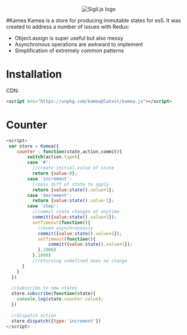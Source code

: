 <p align="center">
  <img src="http://i.imgur.com/pMKjQLZ.png" alt="Sigil.js logo"/>
</p>

#Kamea
Kamea is a store for producing immutable states for es5. It was created to address a number of issues with Redux:
* Object.assign is super useful but also messy
* Asynchronous operations are awkward to implement
* Simplification of extremely common patterns

# Installation
CDN:
```html
<script src="https://unpkg.com/kamea@latest/kamea.js"></script>
```

# Counter

```javascript
<script>
 var store = Kamea({
    counter : function(state,action,commit){
    	switch(action.type){
        case '#':
          //create initial value of state
          return {value:0};
      	case 'increment':
          //pass diff of state to apply
          return {value:state().value+1};
        case 'decrement':
          return {value:state().value-1};
        case 'step':
          //commit state changes at anytime
          commit({value:state().value+1});
          setTimeout(function(){
            //even asynchronously
          	commit({value:state().value+1});
            setTimeout(function(){
          		commit({value:state().value+1});
  	        },1000)
          },1000)
          //returning undefined does no change
      }
    }
  })
  
  //Subscribe to new states
  store.subscribe(function(state){
  	console.log(state.counter.value);
  })
  
  //dispatch action
  store.dispatch({type:'increment'})
</script>
```
